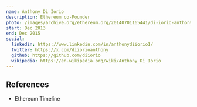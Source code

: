 ```yaml
---
name: Anthony Di Iorio
description: Ethereum co-Founder
photo: /images/archive.org/ethereum.org/20140701165441/di-iorio-anthony.jpg
start: Dec 2013
end: Dec 2015
social:
  linkedin: https://www.linkedin.com/in/anthonydiiorio1/
  twitter: https://x.com/diiorioanthony
  github: https://github.com/diiorio
  wikipedia: https://en.wikipedia.org/wiki/Anthony_Di_Iorio
---
```


## References
- Ethereum Timeline
